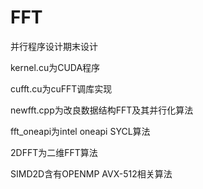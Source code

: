 # FFT
并行程序设计期末设计


kernel.cu为CUDA程序 


cufft.cu为cuFFT调库实现 


newfft.cpp为改良数据结构FFT及其并行化算法


fft_oneapi为intel oneapi SYCL算法


2DFFT为二维FFT算法


SIMD2D含有OPENMP AVX-512相关算法
